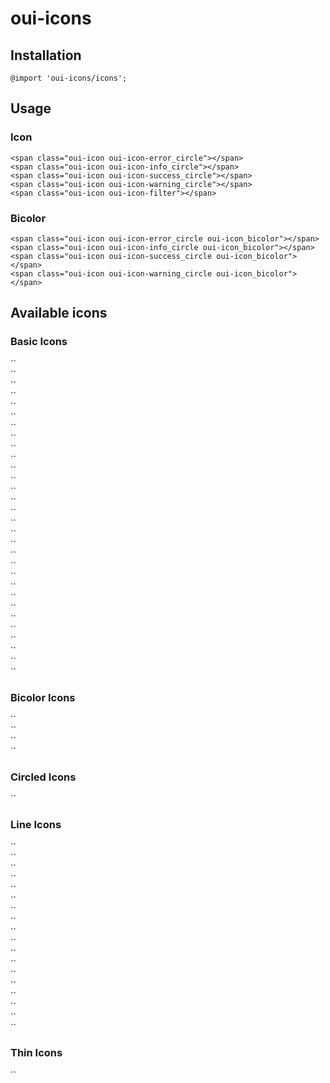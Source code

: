 # oui-icons

<component-status cx-design="partial" ux="rc"></component-status>

## Installation

```less
@import 'oui-icons/icons';
```

## Usage

### Icon

```html:preview
<span class="oui-icon oui-icon-error_circle"></span>
<span class="oui-icon oui-icon-info_circle"></span>
<span class="oui-icon oui-icon-success_circle"></span>
<span class="oui-icon oui-icon-warning_circle"></span>
<span class="oui-icon oui-icon-filter"></span>
```

### Bicolor

```html:preview
<span class="oui-icon oui-icon-error_circle oui-icon_bicolor"></span>
<span class="oui-icon oui-icon-info_circle oui-icon_bicolor"></span>
<span class="oui-icon oui-icon-success_circle oui-icon_bicolor"></span>
<span class="oui-icon oui-icon-warning_circle oui-icon_bicolor"></span>
```

## Available icons

### Basic Icons

<div class="oui-icon-badge">
  <div class="oui-icon-badge__preview"><span class="oui-icon oui-icon-ovh" aria-hidden="true"></span></div>
  <div class="oui-icon-badge__code">
    `<span class="oui-icon oui-icon-ovh" aria-hidden="true"></span>`
  </div>
</div>

<div class="oui-icon-badge">
  <div class="oui-icon-badge__preview"><span class="oui-icon oui-icon-close" aria-hidden="true"></span></div>
  <div class="oui-icon-badge__code">
    `<span class="oui-icon oui-icon-close" aria-hidden="true"></span>`
  </div>
</div>

<div class="oui-icon-badge">
  <div class="oui-icon-badge__preview"><span class="oui-icon oui-icon-error_circle" aria-hidden="true"></span></div>
  <div class="oui-icon-badge__code">
    `<span class="oui-icon oui-icon-error_circle" aria-hidden="true"></span>`
  </div>
</div>

<div class="oui-icon-badge">
  <div class="oui-icon-badge__preview"><span class="oui-icon oui-icon-help_circle" aria-hidden="true"></span></div>
  <div class="oui-icon-badge__code">
    `<span class="oui-icon oui-icon-help_circle" aria-hidden="true"></span>`
  </div>
</div>

<div class="oui-icon-badge">
  <div class="oui-icon-badge__preview"><span class="oui-icon oui-icon-info_circle" aria-hidden="true"></span></div>
  <div class="oui-icon-badge__code">
    `<span class="oui-icon oui-icon-info_circle" aria-hidden="true"></span>`
  </div>
</div>

<div class="oui-icon-badge">
  <div class="oui-icon-badge__preview"><span class="oui-icon oui-icon-success_circle" aria-hidden="true"></span></div>
  <div class="oui-icon-badge__code">
    `<span class="oui-icon oui-icon-success_circle" aria-hidden="true"></span>`
  </div>
</div>

<div class="oui-icon-badge">
  <div class="oui-icon-badge__preview"><span class="oui-icon oui-icon-warning_circle" aria-hidden="true"></span></div>
  <div class="oui-icon-badge__code">
    `<span class="oui-icon oui-icon-warning_circle" aria-hidden="true"></span>`
  </div>
</div>

<div class="oui-icon-badge">
  <div class="oui-icon-badge__preview"><span class="oui-icon oui-icon-filter" aria-hidden="true"></span></div>
  <div class="oui-icon-badge__code">
    `<span class="oui-icon oui-icon-filter" aria-hidden="true"></span>`
  </div>
</div>

<div class="oui-icon-badge">
  <div class="oui-icon-badge__preview"><span class="oui-icon oui-icon-search" aria-hidden="true"></span></div>
  <div class="oui-icon-badge__code">
    `<span class="oui-icon oui-icon-search" aria-hidden="true"></span>`
  </div>
</div>

<div class="oui-icon-badge">
  <div class="oui-icon-badge__preview"><span class="oui-icon oui-icon-eye" aria-hidden="true"></span></div>
  <div class="oui-icon-badge__code">
    `<span class="oui-icon oui-icon-eye" aria-hidden="true"></span>`
  </div>
</div>

<div class="oui-icon-badge">
  <div class="oui-icon-badge__preview"><span class="oui-icon oui-icon-eye-blocked" aria-hidden="true"></span></div>
  <div class="oui-icon-badge__code">
    `<span class="oui-icon oui-icon-eye-blocked" aria-hidden="true"></span>`
  </div>
</div>

<div class="oui-icon-badge">
  <div class="oui-icon-badge__preview"><span class="oui-icon oui-icon-chevron-up" aria-hidden="true"></span></div>
  <div class="oui-icon-badge__code">
    `<span class="oui-icon oui-icon-chevron-up" aria-hidden="true"></span>`
  </div>
</div>

<div class="oui-icon-badge">
  <div class="oui-icon-badge__preview"><span class="oui-icon oui-icon-chevron-right" aria-hidden="true"></span></div>
  <div class="oui-icon-badge__code">
    `<span class="oui-icon oui-icon-chevron-right" aria-hidden="true"></span>`
  </div>
</div>

<div class="oui-icon-badge">
  <div class="oui-icon-badge__preview"><span class="oui-icon oui-icon-chevron-down" aria-hidden="true"></span></div>
  <div class="oui-icon-badge__code">
    `<span class="oui-icon oui-icon-chevron-down" aria-hidden="true"></span>`
  </div>
</div>

<div class="oui-icon-badge">
  <div class="oui-icon-badge__preview"><span class="oui-icon oui-icon-chevron-left" aria-hidden="true"></span></div>
  <div class="oui-icon-badge__code">
    `<span class="oui-icon oui-icon-chevron-left" aria-hidden="true"></span>`
  </div>
</div>

<div class="oui-icon-badge">
  <div class="oui-icon-badge__preview"><span class="oui-icon oui-icon-arrow-up" aria-hidden="true"></span></div>
  <div class="oui-icon-badge__code">
    `<span class="oui-icon oui-icon-arrow-up" aria-hidden="true"></span>`
  </div>
</div>

<div class="oui-icon-badge">
  <div class="oui-icon-badge__preview"><span class="oui-icon oui-icon-arrow-down" aria-hidden="true"></span></div>
  <div class="oui-icon-badge__code">
    `<span class="oui-icon oui-icon-arrow-down" aria-hidden="true"></span>`
  </div>
</div>

<div class="oui-icon-badge">
  <div class="oui-icon-badge__preview"><span class="oui-icon oui-icon-gear" aria-hidden="true"></span></div>
  <div class="oui-icon-badge__code">
    `<span class="oui-icon oui-icon-gear" aria-hidden="true"></span>`
  </div>
</div>

<div class="oui-icon-badge">
  <div class="oui-icon-badge__preview"><span class="oui-icon oui-icon-error" aria-hidden="true"></span></div>
  <div class="oui-icon-badge__code">
    `<span class="oui-icon oui-icon-error" aria-hidden="true"></span>`
  </div>
</div>

<div class="oui-icon-badge">
  <div class="oui-icon-badge__preview"><span class="oui-icon oui-icon-success" aria-hidden="true"></span></div>
  <div class="oui-icon-badge__code">
    `<span class="oui-icon oui-icon-success" aria-hidden="true"></span>`
  </div>
</div>

<div class="oui-icon-badge">
  <div class="oui-icon-badge__preview"><span class="oui-icon oui-icon-padlock-close" aria-hidden="true"></span></div>
  <div class="oui-icon-badge__code">
    `<span class="oui-icon oui-icon-padlock-close" aria-hidden="true"></span>`
  </div>
</div>

<div class="oui-icon-badge">
  <div class="oui-icon-badge__preview"><span class="oui-icon oui-icon-broken-chain" aria-hidden="true"></span></div>
  <div class="oui-icon-badge__code">
    `<span class="oui-icon oui-icon-broken-chain" aria-hidden="true"></span>`
  </div>
</div>

<div class="oui-icon-badge">
  <div class="oui-icon-badge__preview"><span class="oui-icon oui-icon-copy-error" aria-hidden="true"></span></div>
  <div class="oui-icon-badge__code">
    `<span class="oui-icon oui-icon-copy-error" aria-hidden="true"></span>`
  </div>
</div>

<div class="oui-icon-badge">
  <div class="oui-icon-badge__preview"><span class="oui-icon oui-icon-copy-normal" aria-hidden="true"></span></div>
  <div class="oui-icon-badge__code">
    `<span class="oui-icon oui-icon-copy-normal" aria-hidden="true"></span>`
  </div>
</div>

<div class="oui-icon-badge">
  <div class="oui-icon-badge__preview"><span class="oui-icon oui-icon-copy-success" aria-hidden="true"></span></div>
  <div class="oui-icon-badge__code">
    `<span class="oui-icon oui-icon-copy-success" aria-hidden="true"></span>`
  </div>
</div>

<div class="oui-icon-badge">
  <div class="oui-icon-badge__preview"><span class="oui-icon oui-icon-clock-wait" aria-hidden="true"></span></div>
  <div class="oui-icon-badge__code">
    `<span class="oui-icon oui-clock-wait" aria-hidden="true"></span>`
  </div>
</div>

<div class="oui-icon-badge">
  <div class="oui-icon-badge__preview"><span class="oui-icon oui-icon-shape-dot" aria-hidden="true"></span></div>
  <div class="oui-icon-badge__code">
    `<span class="oui-icon oui-icon-shape-dot" aria-hidden="true"></span>`
  </div>
</div>

<div class="oui-icon-badge">
  <div class="oui-icon-badge__preview"><span class="oui-icon oui-icon-shape-circle" aria-hidden="true"></span></div>
  <div class="oui-icon-badge__code">
    `<span class="oui-icon oui-icon-shape-circle" aria-hidden="true"></span>`
  </div>
</div>

<div class="oui-icon-badge">
  <div class="oui-icon-badge__preview"><span class="oui-icon oui-icon-add" aria-hidden="true"></span></div>
  <div class="oui-icon-badge__code">
    `<span class="oui-icon oui-icon-add" aria-hidden="true"></span>`
  </div>
</div>

<div class="oui-icon-badge">
  <div class="oui-icon-badge__preview"><span class="oui-icon oui-icon-remove" aria-hidden="true"></span></div>
  <div class="oui-icon-badge__code">
    `<span class="oui-icon oui-icon-remove" aria-hidden="true"></span>`
  </div>
</div>

### Bicolor Icons

<div class="oui-icon-badge">
  <div class="oui-icon-badge__preview"><span class="oui-icon oui-icon-error_circle oui-icon_bicolor" aria-hidden="true"></span></div>
  <div class="oui-icon-badge__code">
    `<span class="oui-icon oui-icon-error_circle oui-icon_bicolor" aria-hidden="true"></span>`
  </div>
</div>

<div class="oui-icon-badge">
  <div class="oui-icon-badge__preview"><span class="oui-icon oui-icon-info_circle oui-icon_bicolor" aria-hidden="true"></span></div>
  <div class="oui-icon-badge__code">
    `<span class="oui-icon oui-icon-info_circle oui-icon_bicolor" aria-hidden="true"></span>`
  </div>
</div>

<div class="oui-icon-badge">
  <div class="oui-icon-badge__preview"><span class="oui-icon oui-icon-success_circle oui-icon_bicolor" aria-hidden="true"></span></div>
  <div class="oui-icon-badge__code">
    `<span class="oui-icon oui-icon-success_circle oui-icon_bicolor" aria-hidden="true"></span>`
  </div>
</div>

<div class="oui-icon-badge">
  <div class="oui-icon-badge__preview"><span class="oui-icon oui-icon-warning_circle oui-icon_bicolor" aria-hidden="true"></span></div>
  <div class="oui-icon-badge__code">
    `<span class="oui-icon oui-icon-warning_circle oui-icon_bicolor" aria-hidden="true"></span>`
  </div>
</div>

### Circled Icons

<div class="oui-icon-badge">
  <div class="oui-icon-badge__preview"><span class="oui-icon oui-icon-close oui-icon_circle" aria-hidden="true"></span></div>
  <div class="oui-icon-badge__code">
    `<span class="oui-icon oui-icon-close oui-icon_circle" aria-hidden="true"></span>`
  </div>
</div>

### Line Icons

<div class="oui-icon-badge">
  <div class="oui-icon-badge__preview"><span class="oui-icon oui-icon-pen_line" aria-hidden="true"></span></div>
  <div class="oui-icon-badge__code">
    `<span class="oui-icon oui-icon-pen_line" aria-hidden="true"></span>`
  </div>
</div>

<div class="oui-icon-badge">
  <div class="oui-icon-badge__preview"><span class="oui-icon oui-icon-power_line" aria-hidden="true"></span></div>
  <div class="oui-icon-badge__code">
    `<span class="oui-icon oui-icon-power_line" aria-hidden="true"></span>`
  </div>
</div>

<div class="oui-icon-badge">
  <div class="oui-icon-badge__preview"><span class="oui-icon oui-icon-trash_line" aria-hidden="true"></span></div>
  <div class="oui-icon-badge__code">
    `<span class="oui-icon oui-icon-trash_line" aria-hidden="true"></span>`
  </div>
</div>

<div class="oui-icon-badge">
  <div class="oui-icon-badge__preview"><span class="oui-icon oui-icon-chat_line" aria-hidden="true"></span></div>
  <div class="oui-icon-badge__code">
    `<span class="oui-icon oui-icon-chat_line" aria-hidden="true"></span>`
  </div>
</div>

<div class="oui-icon-badge">
  <div class="oui-icon-badge__preview"><span class="oui-icon oui-icon-check_line" aria-hidden="true"></span></div>
  <div class="oui-icon-badge__code">
    `<span class="oui-icon oui-icon-check_line" aria-hidden="true"></span>`
  </div>
</div>

<div class="oui-icon-badge">
  <div class="oui-icon-badge__preview"><span class="oui-icon oui-icon-chevron-up_line" aria-hidden="true"></span></div>
  <div class="oui-icon-badge__code">
    `<span class="oui-icon oui-icon-chevron-up_line" aria-hidden="true"></span>`
  </div>
</div>

<div class="oui-icon-badge">
  <div class="oui-icon-badge__preview"><span class="oui-icon oui-icon-chevron-right_line" aria-hidden="true"></span></div>
  <div class="oui-icon-badge__code">
    `<span class="oui-icon oui-icon-chevron-right_line" aria-hidden="true"></span>`
  </div>
</div>

<div class="oui-icon-badge">
  <div class="oui-icon-badge__preview"><span class="oui-icon oui-icon-chevron-down_line" aria-hidden="true"></span></div>
  <div class="oui-icon-badge__code">
    `<span class="oui-icon oui-icon-chevron-down_line" aria-hidden="true"></span>`
  </div>
</div>

<div class="oui-icon-badge">
  <div class="oui-icon-badge__preview"><span class="oui-icon oui-icon-chevron-left_line" aria-hidden="true"></span></div>
  <div class="oui-icon-badge__code">
    `<span class="oui-icon oui-icon-chevron-left_line" aria-hidden="true"></span>`
  </div>
</div>

<div class="oui-icon-badge">
  <div class="oui-icon-badge__preview"><span class="oui-icon oui-icon-check-circle_line" aria-hidden="true"></span></div>
  <div class="oui-icon-badge__code">
    `<span class="oui-icon oui-icon-check-circle_line" aria-hidden="true"></span>`
  </div>
</div>

<div class="oui-icon-badge">
  <div class="oui-icon-badge__preview"><span class="oui-icon oui-icon-counter_line" aria-hidden="true"></span></div>
  <div class="oui-icon-badge__code">
    `<span class="oui-icon oui-icon-counter_line" aria-hidden="true"></span>`
  </div>
</div>

<div class="oui-icon-badge">
  <div class="oui-icon-badge__preview"><span class="oui-icon oui-icon-gear_line" aria-hidden="true"></span></div>
  <div class="oui-icon-badge__code">
    `<span class="oui-icon oui-icon-gear_line" aria-hidden="true"></span>`
  </div>
</div>

<div class="oui-icon-badge">
  <div class="oui-icon-badge__preview"><span class="oui-icon oui-icon-page_line" aria-hidden="true"></span></div>
  <div class="oui-icon-badge__code">
    `<span class="oui-icon oui-icon-page_line" aria-hidden="true"></span>`
  </div>
</div>

<div class="oui-icon-badge">
  <div class="oui-icon-badge__preview"><span class="oui-icon oui-icon-paperplane_line" aria-hidden="true"></span></div>
  <div class="oui-icon-badge__code">
    `<span class="oui-icon oui-icon-paperplane_line" aria-hidden="true"></span>`
  </div>
</div>

<div class="oui-icon-badge">
  <div class="oui-icon-badge__preview"><span class="oui-icon oui-icon-printer_line" aria-hidden="true"></span></div>
  <div class="oui-icon-badge__code">
    `<span class="oui-icon oui-icon-printer_line" aria-hidden="true"></span>`
  </div>
</div>

<div class="oui-icon-badge">
  <div class="oui-icon-badge__preview"><span class="oui-icon oui-icon-user_line" aria-hidden="true"></span></div>
  <div class="oui-icon-badge__code">
    `<span class="oui-icon oui-icon-user_line" aria-hidden="true"></span>`
  </div>
</div>

<div class="oui-icon-badge">
  <div class="oui-icon-badge__preview"><span class="oui-icon oui-icon-pdf_line" aria-hidden="true"></span></div>
  <div class="oui-icon-badge__code">
    `<span class="oui-icon oui-icon-pdf_line" aria-hidden="true"></span>`
  </div>
</div>

<div class="oui-icon-badge">
  <div class="oui-icon-badge__preview"><span class="oui-icon oui-icon-external_link" aria-hidden="true"></span></div>
  <div class="oui-icon-badge__code">
    `<span class="oui-icon oui-icon-external_link" aria-hidden="true"></span>`
  </div>
</div>

### Thin Icons

<div class="oui-icon-badge">
  <div class="oui-icon-badge__preview"><span class="oui-icon oui-icon-close_thin" aria-hidden="true"></span></div>
  <div class="oui-icon-badge__code">
    `<span class="oui-icon oui-icon-close_thin" aria-hidden="true"></span>`
  </div>
</div>
